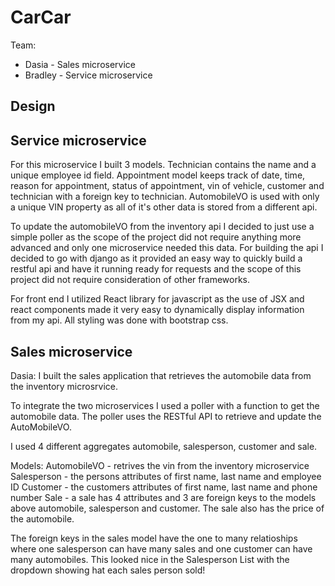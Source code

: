 # CarCar

Team:

* Dasia - Sales microservice
* Bradley - Service microservice

## Design

## Service microservice

For this microservice I built 3 models. Technician contains the name and a unique employee id field. Appointment model keeps
track of date, time, reason for appointment, status of appointment, vin of vehicle, customer and technician with a foreign key to technician.
AutomobileVO is used with only a unique VIN property as all of it's other data is stored from a different api.

To update the automobileVO from the inventory api I decided to just use a simple poller as the scope of the project did not require anything more
advanced and only one microservice needed this data. For building the api I decided to go with django as it provided an easy way to quickly
build a restful api and have it running ready for requests and the scope of this project did not require consideration of other frameworks.

For front end I utilized React library for javascript as the use of JSX and react components made it very easy to dynamically display
information from my api. All styling was done with bootstrap css.

## Sales microservice
Dasia:
I built the sales application that retrieves the automobile data from the inventory microsrvice.

To integrate the two microservices I used a poller with a function to get the automobile data.
The poller uses the RESTful API to retrieve and update the AutoMobileVO.

I used 4 different aggregates automobile, salesperson, customer and sale.

Models:
    AutomobileVO - retrives the vin from the inventory microservice
    Salesperson - the persons attributes of first name, last name and employee ID
    Customer - the customers attributes of first name, last name and phone number
    Sale - a sale has 4 attributes and 3 are foreign keys to the models above automobile, salesperson and customer.
    The sale also has the price of the automobile.

The foreign keys in the sales model have the one to many relatioships where one salesperson can have many sales
and one customer can have many automobiles. This looked nice in the Salesperson List with the dropdown showing
hat each sales person sold!
